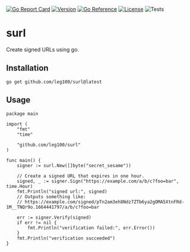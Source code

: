 [![Go Report Card](https://goreportcard.com/badge/github.com/leg100/surl)](https://goreportcard.com/report/github.com/leg100/surl)
[![Version](https://img.shields.io/badge/goversion-1.19.x-blue.svg)](https://golang.org)
[![Go Reference](https://pkg.go.dev/badge/github.com/leg100/surl.svg)](https://pkg.go.dev/github.com/leg100/surl)
[![License](http://img.shields.io/badge/license-mit-blue.svg?style=flat-square)](https://raw.githubusercontent.com/leg100/goblender/master/LICENSE)
![Tests](https://github.com/leg100/signer/actions/workflows/tests.yml/badge.svg)
# surl

Create signed URLs using go.

## Installation

`go get github.com/leg100/surl@latest`

## Usage

```golang
package main

import (
	"fmt"
	"time"

	"github.com/leg100/surl"
)

func main() {
	signer := surl.New([]byte("secret_sesame"))

	// Create a signed URL that expires in one hour.
	signed, _ := signer.Sign("https://example.com/a/b/c?foo=bar", time.Hour)
	fmt.Println("signed url:", signed)
	// Outputs something like:
	// https://example.com/signed/pTn2am3eh8Ndz7ZTb6ya2gOMA5XtnFRd-1M__TNQr9o.1664441797/a/b/c?foo=bar

	err := signer.Verify(signed)
	if err != nil {
		fmt.Println("verification failed:", err.Error())
	}
	fmt.Println("verification succeeded")
}
```
